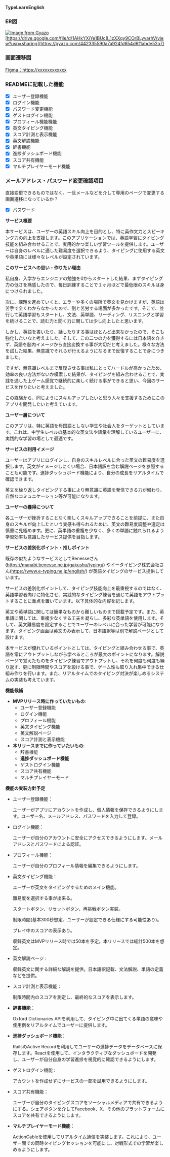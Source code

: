 **TypeLearnEnglish**

### ER図
[![Image from Gyazo](https://i.gyazo.com/2df60782b52fee422485b8401498e891.png)](https://gyazo.com/2df60782b52fee422485b8401498e891)
[https://drive.google.com/file/d/1AHxYXiYe1BUc8_1zXXqy9COrBLyvarhV/view?usp=sharing](https://gyazo.com/442335590a7a924fd654d6f1abde52a7)


### 画面遷移図
[Figma：https://xxxxxxxxxxxx](https://www.figma.com/file/E8oclVxsnY1ezo29bybHPX/TypeLearnEnglish?type=design&node-id=0%3A1&mode=design&t=CuYP1qQcBLvYesrZ-1)

### READMEに記載した機能
- [X] ユーザー登録機能
- [X] ログイン機能
- [X] パスワード変更機能
- [X] ゲストログイン機能
- [X] プロフィール機能機能
- [X] 英文タイピング機能
- [X] スコア計測と表示機能
- [X] 英文解説機能
- [X] 辞書機能
- [X] 進捗ダッシュボード機能
- [X] スコア共有機能
- [X] マルチプレイヤーモード機能

### メールアドレス・パスワード変更確認項目
直接変更できるものではなく、一旦メールなどを介して専用のページで変更する画面遷移になっているか？
- [X] パスワード

**サービス概要**

本サービスは、ユーザーの英語スキル向上を目的とし、特に英作文力とスピーキング力の向上を支援します。このアプリケーションでは、英語学習にタイピング技能を組み合わせることで、実用的かつ楽しい学習ツールを提供します。ユーザーは自身のレベルに適した難易度を選択できるよう、タイピングに使用する英文や英単語には様々なレベルが設定されています。

**このサービスへの思い・作りたい理由**

私自身、入学からエンジニアの勉強を0からスタートした結果、まずタイピング力の低さを痛感したので、毎日訓練することで１ヶ月ほどで最低限のスキルは身につけられました。

次に、課題を進めていくと、エラーや多くの場所で英文を見かけますが、英語は苦手で全くわからなかったので、割と苦労する場面が多かったです。そこで、並行して英語学習もスタートし、文法、英単語、リーディング、リスニングと学習を続けることで、読む力と聞く力に関しては少し向上したと思います。

しかし、英語を書いたり、話したりする事はほとんど出来なかったので、そこも強化したいなと考えました。そして、この二つの力を獲得するには日本語を介さず、英語を脳内イメージから直接変換する事が大切だと考えました。様々な方法を試した結果、無意識でそれらが行えるようになるまで反復することで身につきました。

ですが、無意識レベルまで反復させる事は私にとってハードルが高かったため、効率の良い方法がないか模索した結果が、タイピングを組み合わせることで、実践を通した上ゲーム感覚で継続的に楽しく続ける事ができると思い、今回のサービスを作りたいと考えました。

この経験から、同じようにスキルアップしたいと思う人々を支援するためにこのアプリを開発したいと考えています。

**ユーザー層について**

このアプリは、特に英語を母国語としない学生や社会人をターゲットとしています。これは、中学生レベルの基本的な英文法や語彙を理解しているユーザーに、実践的な学習の場として最適です。

**サービスの利用イメージ**

ユーザーはアプリにログインし、自身のスキルレベルに合った英文の難易度を選択します。英文がイメージしにくい場合、日本語訳を含む解説ページを参照することも可能です。進捗ダッシュボード機能により、自分の成長をリアルタイムで確認できます。

英文を繰り返しタイピングする事により無意識に英語を発信できる力が備わり、自然なコミュニケーション等が可能になります。

**ユーザーの獲得について**

各ユーザーが挫折することなく楽しくスキルアップできることを前提に、また自身のスキルが向上したという実感も得られるために、英文の難易度調整や選定は慎重に見極めます。更に、英単語の重複を少なく、多くの単語に触れられるよう学習効率も意識したサービス提供を目指します。

**サービスの差別化ポイント・推しポイント**

既存の似たようなサービスとしてBenesseさん(https://manabi.benesse.ne.jp/gakushu/typing/) やイータイピング株式会社さん(https://www.e-typing.ne.jp/english/) が英語タイピングのサービス提供しています。

サービスの差別化ポイントして、タイピング技能向上を最重視するのではなく、英語学習者向けに特化させ、実践的なタイピング練習を通じて英語をアウトプットすることに重点を置いています。以下具体的な内容を記します。

英文や英単語に関しては簡単なものから難しいものまで搭載予定です。また、英単語に関しては、重複少なくする工夫を凝らし、多彩な英単語を使用します。そして、英文難易度を設定することでユーザーのレベルに合った学習が可能になります。タイピング画面は英文のみ表示して、日本語訳等は別で解説ページとして設けます。

本サービスが優れているポイントとしては、タイピングと組み合わせる事で、英語を常にアウトプットしながら学べるところが最大のポイントになります。解説ページで覚えたものをタイピング練習でアウトプットし、それを何度も何度も繰り返す、更に制限時間やスコアを設ける事で、ゲーム性も取り入れ集中できる仕組み作りを行います。また、リアルタイムでのタイピング対決が楽しめるシステムの実装も考えています。

**機能候補**

- **MVPリリース時に作っていたいもの**:
    - ユーザー登録機能
    - ログイン機能
    - プロフィール機能
    - 英文タイピング機能
    - 英文解説ページ
    - スコア計測と表示機能
- **本リリースまでに作っていたいもの**:
    - 辞書機能
    - **進捗ダッシュボード機能**
    - ゲストログイン機能
    - スコア共有機能
    - マルチプレイヤーモード

**機能の実装方針予定**

- ユーザー登録機能：
    
    ユーザーがアプリにアカウントを作成し、個人情報を保存できるようにします。ユーザー名、メールアドレス、パスワードを入力して登録。
    
- ログイン機能：
    
    ユーザーが自分のアカウントに安全にアクセスできるようにします。メールアドレスとパスワードによる認証。
    
- プロフィール機能：
    
    ユーザーが自分のプロフィール情報を編集できるようにします。
    
- 英文タイピング機能：
    
    ユーザーが英文をタイピングするためのメイン機能。
    
    難易度を選択する事が出来る。
    
    スタートボタン、リセットボタン、再挑戦ボタン実装。
    
    制限時間(基本300秒想定、ユーザーが設定できる仕様にする可能性あり)。
    
    プレイ中のスコアの表示あり。
    
    収録英文はMVPリリース時では50本を予定。本リリースでは総計500本を想定。
    
- 英文解説ページ :
    
    収録英文に関する詳細な解説を提供。日本語訳記載、文法解説、単語の定義などを提供。
    
- スコア計測と表示機能：
    
    制限時間内のスコアを測定し、最終的なスコアを表示します。
    

- **辞書機能**：
    
    Oxford Dictionaries APIを利用して、タイピング中に出てくる単語の意味や使用例をリアルタイムでユーザーに提供します。
    
- **進捗ダッシュボード機能**：
    
    RailsのActive Recordを利用してユーザーの進捗データをデータベースに保存します。Reactを使用して、インタラクティブなダッシュボードを開発し、ユーザーが自分自身の学習進捗を視覚的に確認できるようにします。
    
- ゲストログイン機能 :
    
    アカウントを作成せずにサービスの一部を試用できるようにします。
    
- スコア共有機能：
    
    ユーザーが自分のタイピングスコアをソーシャルメディアで共有できるようにする。シェアボタンを介してFacebook、X、その他のプラットフォームにスコアを共有できるようにします。
    
- **マルチプレイヤーモード機能**：
    
    ActionCableを使用してリアルタイム通信を実装します。これにより、ユーザー間での同時タイピングセッションを可能にし、対戦形式での学習が楽しめるようにします。
